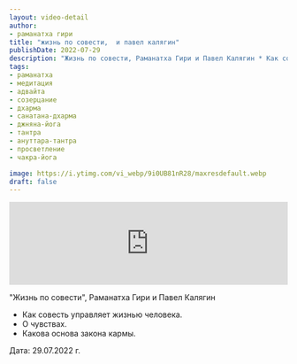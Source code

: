 ```yaml
---
layout: video-detail
author:
- раманатха гири
title: "жизнь по совести,  и павел калягин"
publishDate: 2022-07-29
description: "Жизнь по совести, Раманатха Гири и Павел Калягин * Как совесть управляет жизнью человека. * О чувствах. * Какова основа закона кармы.   Дата  29.07.2022 г."
tags: 
- раманатха
- медитация
- адвайта
- созерцание
- дхарма
- санатана-дхарма
- джняна-йога
- тантра
- ануттара-тантра
- просветление
- чакра-йога

image: https://i.ytimg.com/vi_webp/9i0UB81nR28/maxresdefault.webp
draft: false
---
```


<iframe width="100%" src="https://www.youtube.com/embed/9i0UB81nR28" frameborder="0" allowfullscreen=""></iframe> 

 "Жизнь по совести", Раманатха Гири и Павел Калягин

* Как совесть управляет жизнью человека.
* О чувствах.
* Какова основа закона кармы.

  
 Дата: 29.07.2022 г.

  

 